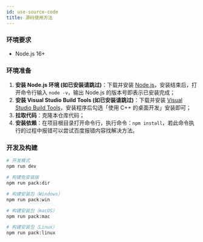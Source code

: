 ```yaml
---
id: use-source-code
title: 源码使用方法
---
```


### 环境要求

- Node.js 16+

### 环境准备

1. **安装 Node.js 环境 (如已安装请跳过)**：下载并安装 [Node.js](https://nodejs.org/en/)，安装结束后，打开命令行输入 `node -v`，输出 Node.js 的版本号即表示已安装完成；
2. **安装 Visual Studio Build Tools (如已安装请跳过)**：下载并安装 [Visual Studio Build Tools](https://visualstudio.microsoft.com/thank-you-downloading-visual-studio/?sku=BuildTools)，安装程序后勾选「使用 C++ 的桌面开发」安装即可；
3. **拉取代码**：克隆本仓库代码；
4. **安装依赖**：在项目根目录打开命令行，执行命令：`npm install`，若此命令执行的过程中报错可以尝试百度报错内容找解决方法。

### 开发及构建

```bash
# 开发模式
npm run dev

# 构建免安装版
npm run pack:dir

# 构建安装包（Windows）
npm run pack:win

# 构建安装包（macOS）
npm run pack:mac

# 构建安装包（Linux）
npm run pack:linux
```
